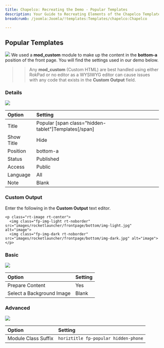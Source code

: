 ```yaml
---
title: Chapelco: Recreating the Demo - Popular Templates
description: Your Guide to Recreating Elements of the Chapelco Template for Joomla
breadcrumb: /joomla:Joomla/!templates:Templates/chapelco:Chapelco

---
```


Popular Templates
-----
![][demo]
We used a **mod_custom** module to make up the content in the **bottom-a** position of the front page. You will find the settings used in our demo below.

>> Any **mod_custom** (Custom HTML) are best handled using either RokPad or no editor as a WYSIWYG editor can cause issues with any code that exists in the **Custom Output** field.

### Details
![][demo2]

| Option     | Setting                                              |  
| :--------- | :--------------------------------------------------- |  
| Title      | Popular [span class="hidden-tablet"]Templates[/span] |  
| Show Title | Hide                                                 |  
| Position   | bottom-a                                             |  
| Status     | Published                                            |  
| Access     | Public                                               |  
| Language   | All                                                  |  
| Note       | Blank                                                |  

### Custom Output
Enter the following in the **Custom Output** text editor.

~~~
<p class="rt-image rt-center">
  <img class="fp-img-light rt-noborder" src="images/rocketlauncher/frontpage/bottom/img-light.jpg" alt="image">
  <img class="fp-img-dark rt-noborder" src="images/rocketlauncher/frontpage/bottom/img-dark.jpg" alt="image">
</p>
~~~

### Basic
![][demo3]

| Option                    | Setting |  
| :------------------------ | :------ |  
| Prepare Content           | Yes     |  
| Select a Background Image | Blank   |

### Advanced
![][demo4]

| Option              | Setting                              |  
| :------------------ | :----------------------------------- |  
| Module Class Suffix | `horiztitle fp-popular hidden-phone` |  

[demo]: assets/demo_7.jpeg
[demo2]: assets/templates_1.jpeg
[demo3]: assets/templates_2.jpeg
[demo4]: assets/templates_3.jpeg
